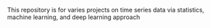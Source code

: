 This repository is for varies projects on time series data via statistics, machine learning, and deep learning approach
